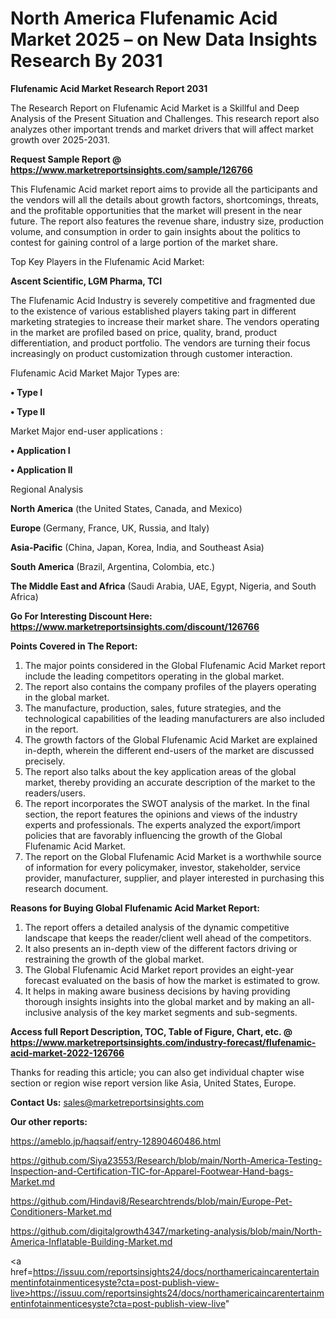 # North America Flufenamic Acid Market 2025 – on New Data Insights Research By 2031

<strong>Flufenamic Acid Market Research Report 2031</strong>

The Research Report on Flufenamic Acid Market is a Skillful and Deep Analysis of the Present Situation and Challenges. This research report also analyzes other important trends and market drivers that will affect market growth over 2025-2031.

<strong>Request Sample Report @ <a href=https://www.marketreportsinsights.com/sample/126766>https://www.marketreportsinsights.com/sample/126766</a></strong>

This Flufenamic Acid market report aims to provide all the participants and the vendors will all the details about growth factors, shortcomings, threats, and the profitable opportunities that the market will present in the near future. The report also features the revenue share, industry size, production volume, and consumption in order to gain insights about the politics to contest for gaining control of a large portion of the market share.

Top Key Players in the Flufenamic Acid Market:

<strong>Ascent Scientific, LGM Pharma, TCI</strong>

The Flufenamic Acid Industry is severely competitive and fragmented due to the existence of various established players taking part in different marketing strategies to increase their market share. The vendors operating in the market are profiled based on price, quality, brand, product differentiation, and product portfolio. The vendors are turning their focus increasingly on product customization through customer interaction.

Flufenamic Acid Market Major Types are:

<strong>• Type I

• Type II</strong>

Market Major end-user applications :

<strong>• Application I

• Application II</strong>

Regional Analysis

</u><strong><b>North America</b></strong> (the United States, Canada, and Mexico)

<strong><b>Europe </b></strong>(Germany, France, UK, Russia, and Italy)

<strong><b>Asia-Pacific</b></strong> (China, Japan, Korea, India, and Southeast Asia)

<strong><b>South America</b></strong> (Brazil, Argentina, Colombia, etc.)

<strong><b>The Middle East and Africa</b></strong> (Saudi Arabia, UAE, Egypt, Nigeria, and South Africa)

<strong>Go For Interesting Discount Here: <a href=https://www.marketreportsinsights.com/discount/126766>https://www.marketreportsinsights.com/discount/126766</a></strong>

<strong>Points Covered in The Report:</strong>
<ol>
  <li>The major points considered in the Global Flufenamic Acid Market report include the leading competitors operating in the global market.</li>
  <li>The report also contains the company profiles of the players operating in the global market.</li>
  <li>The manufacture, production, sales, future strategies, and the technological capabilities of the leading manufacturers are also included in the report.</li>
  <li>The growth factors of the Global Flufenamic Acid Market are explained in-depth, wherein the different end-users of the market are discussed precisely.</li>
  <li>The report also talks about the key application areas of the global market, thereby providing an accurate description of the market to the readers/users.</li>
  <li>The report incorporates the SWOT analysis of the market. In the final section, the report features the opinions and views of the industry experts and professionals. The experts analyzed the export/import policies that are favorably influencing the growth of the Global Flufenamic Acid Market.</li>
  <li>The report on the Global Flufenamic Acid Market is a worthwhile source of information for every policymaker, investor, stakeholder, service provider, manufacturer, supplier, and player interested in purchasing this research document.</li>
</ol>
<strong>Reasons for Buying Global Flufenamic Acid Market Report:</strong>

<ol>
  <li>The report offers a detailed analysis of the dynamic competitive landscape that keeps the reader/client well ahead of the competitors.</li>
  <li>It also presents an in-depth view of the different factors driving or restraining the growth of the global market.</li>
  <li>The Global Flufenamic Acid Market report provides an eight-year forecast evaluated on the basis of how the market is estimated to grow.</li>
  <li>It helps in making aware business decisions by having providing thorough insights insights into the global market and by making an all-inclusive analysis of the key market segments and sub-segments.</li>
</ol>
<strong>Access full Report Description, TOC, Table of Figure, Chart, etc. @ <a href=https://www.marketreportsinsights.com/industry-forecast/flufenamic-acid-market-2022-126766>https://www.marketreportsinsights.com/industry-forecast/flufenamic-acid-market-2022-126766</a></strong>


Thanks for reading this article; you can also get individual chapter wise section or region wise report version like Asia, United States, Europe.

<strong>Contact Us:</strong>
sales@marketreportsinsights.com

<strong>Our other reports:</strong>

<a href=https://ameblo.jp/haqsaif/entry-12890460486.html>https://ameblo.jp/haqsaif/entry-12890460486.html</a>

<a href=https://github.com/Siya23553/Research/blob/main/North-America-Testing-Inspection-and-Certification-TIC-for-Apparel-Footwear-Hand-bags-Market.md>https://github.com/Siya23553/Research/blob/main/North-America-Testing-Inspection-and-Certification-TIC-for-Apparel-Footwear-Hand-bags-Market.md</a>

<a href=https://github.com/Hindavi8/Researchtrends/blob/main/Europe-Pet-Conditioners-Market.md>https://github.com/Hindavi8/Researchtrends/blob/main/Europe-Pet-Conditioners-Market.md</a>

<a href=https://github.com/digitalgrowth4347/marketing-analysis/blob/main/North-America-Inflatable-Building-Market.md>https://github.com/digitalgrowth4347/marketing-analysis/blob/main/North-America-Inflatable-Building-Market.md</a>

<a href=https://issuu.com/reportsinsights24/docs/northamericaincarentertainmentinfotainmenticesyste?cta=post-publish-view-live>https://issuu.com/reportsinsights24/docs/northamericaincarentertainmentinfotainmenticesyste?cta=post-publish-view-live</a>"

